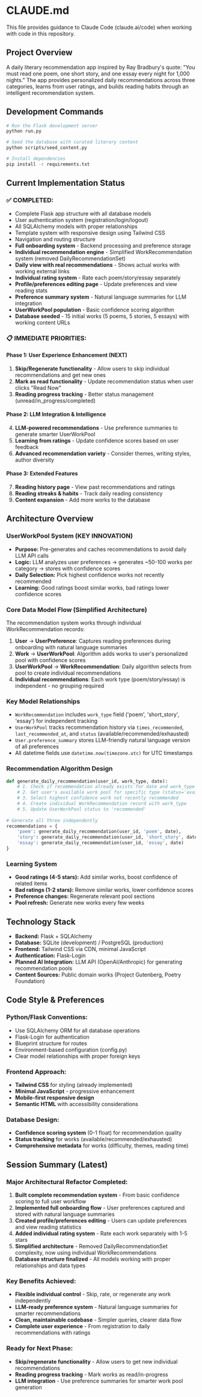 # CLAUDE.md

This file provides guidance to Claude Code (claude.ai/code) when working with code in this repository.

## Project Overview

A daily literary recommendation app inspired by Ray Bradbury's quote: "You must read one poem, one short story, and one essay every night for 1,000 nights." The app provides personalized daily recommendations across three categories, learns from user ratings, and builds reading habits through an intelligent recommendation system.

## Development Commands

```bash
# Run the Flask development server
python run.py

# Seed the database with curated literary content
python scripts/seed_content.py

# Install dependencies
pip install -r requirements.txt
```

## Current Implementation Status

### ✅ COMPLETED:
- Complete Flask app structure with all database models
- User authentication system (registration/login/logout)
- All SQLAlchemy models with proper relationships
- Template system with responsive design using Tailwind CSS
- Navigation and routing structure
- **Full onboarding system** - Backend processing and preference storage
- **Individual recommendation engine** - Simplified WorkRecommendation system (removed DailyRecommendationSet)
- **Daily view with real recommendations** - Shows actual works with working external links
- **Individual rating system** - Rate each poem/story/essay separately
- **Profile/preferences editing page** - Update preferences and view reading stats
- **Preference summary system** - Natural language summaries for LLM integration
- **UserWorkPool population** - Basic confidence scoring algorithm
- **Database seeded** - 15 initial works (5 poems, 5 stories, 5 essays) with working content URLs

### 📋 IMMEDIATE PRIORITIES:

#### Phase 1: User Experience Enhancement (NEXT)
1. **Skip/Regenerate functionality** - Allow users to skip individual recommendations and get new ones
2. **Mark as read functionality** - Update recommendation status when user clicks "Read Now"
3. **Reading progress tracking** - Better status management (unread/in_progress/completed)

#### Phase 2: LLM Integration & Intelligence
4. **LLM-powered recommendations** - Use preference summaries to generate smarter UserWorkPool
5. **Learning from ratings** - Update confidence scores based on user feedback
6. **Advanced recommendation variety** - Consider themes, writing styles, author diversity

#### Phase 3: Extended Features
7. **Reading history page** - View past recommendations and ratings
8. **Reading streaks & habits** - Track daily reading consistency
9. **Content expansion** - Add more works to the database

## Architecture Overview

### UserWorkPool System (KEY INNOVATION)
- **Purpose:** Pre-generates and caches recommendations to avoid daily LLM API calls
- **Logic:** LLM analyzes user preferences → generates ~50-100 works per category → stores with confidence scores
- **Daily Selection:** Pick highest confidence works not recently recommended
- **Learning:** Good ratings boost similar works, bad ratings lower confidence scores

### Core Data Model Flow (Simplified Architecture)

The recommendation system works through individual WorkRecommendation records:

1. **User** → **UserPreference**: Captures reading preferences during onboarding with natural language summaries
2. **Work** → **UserWorkPool**: Algorithm adds works to user's personalized pool with confidence scores
3. **UserWorkPool** → **WorkRecommendation**: Daily algorithm selects from pool to create individual recommendations
4. **Individual recommendations**: Each work type (poem/story/essay) is independent - no grouping required

### Key Model Relationships

- `WorkRecommendation` includes `work_type` field ('poem', 'short_story', 'essay') for independent tracking
- `UserWorkPool` tracks recommendation history via `times_recommended`, `last_recommended_at`, and `status` (available/recommended/exhausted)
- `User.preference_summary` stores LLM-friendly natural language version of all preferences
- All datetime fields use `datetime.now(timezone.utc)` for UTC timestamps

### Recommendation Algorithm Design

```python
def generate_daily_recommendation(user_id, work_type, date):
    # 1. Check if recommendation already exists for date and work_type
    # 2. Get user's available work pool for specific type (status='available') 
    # 3. Select highest confidence work not recently recommended
    # 4. Create individual WorkRecommendation record with work_type
    # 5. Update UserWorkPool status to 'recommended'
    
# Generate all three independently
recommendations = {
    'poem': generate_daily_recommendation(user_id, 'poem', date),
    'story': generate_daily_recommendation(user_id, 'short_story', date),
    'essay': generate_daily_recommendation(user_id, 'essay', date)
}
```

### Learning System
- **Good ratings (4-5 stars):** Add similar works, boost confidence of related items
- **Bad ratings (1-2 stars):** Remove similar works, lower confidence scores  
- **Preference changes:** Regenerate relevant pool sections
- **Pool refresh:** Generate new works every few weeks

## Technology Stack
- **Backend:** Flask + SQLAlchemy
- **Database:** SQLite (development) / PostgreSQL (production)  
- **Frontend:** Tailwind CSS via CDN, minimal JavaScript
- **Authentication:** Flask-Login
- **Planned AI Integration:** LLM API (OpenAI/Anthropic) for generating recommendation pools
- **Content Sources:** Public domain works (Project Gutenberg, Poetry Foundation)

## Code Style & Preferences

### Python/Flask Conventions:
- Use SQLAlchemy ORM for all database operations
- Flask-Login for authentication
- Blueprint structure for routes
- Environment-based configuration (config.py)
- Clear model relationships with proper foreign keys

### Frontend Approach:
- **Tailwind CSS** for styling (already implemented)
- **Minimal JavaScript** - progressive enhancement
- **Mobile-first responsive design**
- **Semantic HTML** with accessibility considerations

### Database Design:
- **Confidence scoring system** (0-1 float) for recommendation quality
- **Status tracking** for works (available/recommended/exhausted)
- **Comprehensive metadata** for works (difficulty, themes, reading time)

## Session Summary (Latest)

### Major Architectural Refactor Completed:
1. **Built complete recommendation system** - From basic confidence scoring to full user workflow
2. **Implemented full onboarding flow** - User preferences captured and stored with natural language summaries
3. **Created profile/preferences editing** - Users can update preferences and view reading statistics
4. **Added individual rating system** - Rate each work separately with 1-5 stars
5. **Simplified architecture** - Removed DailyRecommendationSet complexity, now using individual WorkRecommendations
6. **Database structure finalized** - All models working with proper relationships and data types

### Key Benefits Achieved:
- **Flexible individual control** - Skip, rate, or regenerate any work independently
- **LLM-ready preference system** - Natural language summaries for smarter recommendations
- **Clean, maintainable codebase** - Simpler queries, clearer data flow
- **Complete user experience** - From registration to daily recommendations with ratings

### Ready for Next Phase:
- **Skip/regenerate functionality** - Allow users to get new individual recommendations
- **Reading progress tracking** - Mark works as read/in-progress  
- **LLM integration** - Use preference summaries for smarter work pool generation